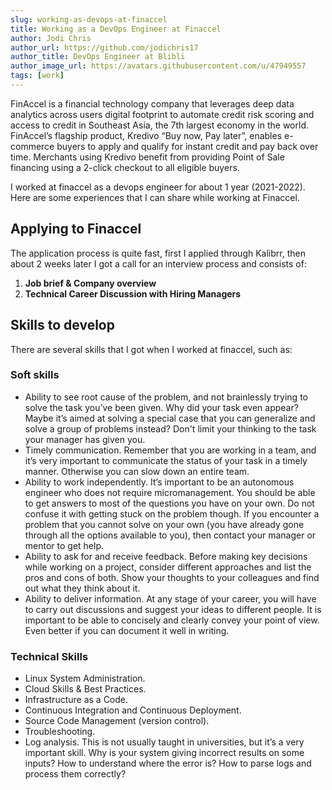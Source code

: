 ```yaml
---
slug: working-as-devops-at-finaccel
title: Working as a DevOps Engineer at Finaccel
author: Jodi Chris
author_url: https://github.com/jodichris17
author_title: DevOps Engineer at Blibli
author_image_url: https://avatars.githubusercontent.com/u/47949557
tags: [work]
---
```


FinAccel is a financial technology company that leverages deep data analytics across users digital footprint to automate credit risk scoring and access to credit in Southeast Asia, the 7th largest economy in the world. FinAccel’s flagship product, Kredivo “Buy now, Pay later”, enables e-commerce buyers to apply and qualify for instant credit and pay back over time. Merchants using Kredivo benefit from providing Point of Sale financing using a 2-click checkout to all eligible buyers.

I worked at finaccel as a devops engineer for about 1 year (2021-2022). Here are some experiences that I can share while working at Finaccel.
## Applying to Finaccel

The application process is quite fast, first I applied through Kalibrr, then about 2 weeks later I got a call for an interview process and consists of:

1. **Job brief & Company overview**
2. **Technical Career Discussion with Hiring Managers**

## Skills to develop
There are several skills that I got when I worked at finaccel, such as:
### Soft skills
- Ability to see root cause of the problem, and not brainlessly trying to solve the task you’ve been given. Why did your task even appear? Maybe it’s aimed at solving a special case that you can generalize and solve a group of problems instead? Don't limit your thinking to the task your manager has given you.
- Timely communication. Remember that you are working in a team, and it’s very important to communicate the status of your task in a timely manner. Otherwise you can slow down an entire team.
- Ability to work independently. It’s important to be an autonomous engineer who does not require micromanagement. You should be able to get answers to most of the questions you have on your own. Do not confuse it with getting stuck on the problem though. If you encounter a problem that you cannot solve on your own (you have already gone through all the options available to you), then contact your manager or mentor to get help.
- Ability to ask for and receive feedback. Before making key decisions while working on a project, consider different approaches and list the pros and cons of both. Show your thoughts to your colleagues and find out what they think about it.
- Ability to deliver information. At any stage of your career, you will have to carry out discussions and suggest your ideas to different people. It is important to be able to concisely and clearly convey your point of view. Even better if you can document it well in writing.
### Technical Skills
- Linux System Administration. 
- Cloud Skills & Best Practices.
- Infrastructure as a Code.
- Continuous Integration and Continuous Deployment.
- Source Code Management (version control). 
- Troubleshooting.
- Log analysis. This is not usually taught in universities, but it’s a very important skill. Why is your system giving incorrect results on some inputs? How to understand where the error is? How to parse logs and process them correctly?
